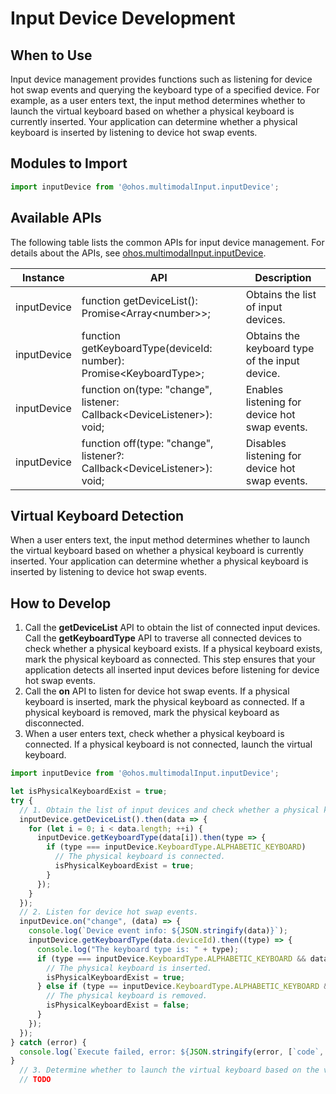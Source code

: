 # Input Device Development

## When to Use

Input device management provides functions such as listening for device hot swap events and querying the keyboard type of a specified device. For example, as a user enters text, the input method determines whether to launch the virtual keyboard based on whether a physical keyboard is currently inserted. Your application can determine whether a physical keyboard is inserted by listening to device hot swap events.

## Modules to Import

```js
import inputDevice from '@ohos.multimodalInput.inputDevice';
```

## Available APIs

The following table lists the common APIs for input device management. For details about the APIs, see [ohos.multimodalInput.inputDevice](../reference/apis/js-apis-inputdevice.md).

| Instance| API | Description|
| ----------- | ------------------------------------------------------------ | -------------------------- |
| inputDevice | function getDeviceList(): Promise\<Array\<number>>; | Obtains the list of input devices.|
| inputDevice | function getKeyboardType(deviceId: number): Promise\<KeyboardType>; | Obtains the keyboard type of the input device.|
| inputDevice | function on(type: "change", listener: Callback\<DeviceListener>): void; | Enables listening for device hot swap events.|
| inputDevice | function off(type: "change", listener?: Callback\<DeviceListener>): void; | Disables listening for device hot swap events.|

## Virtual Keyboard Detection

When a user enters text, the input method determines whether to launch the virtual keyboard based on whether a physical keyboard is currently inserted. Your application can determine whether a physical keyboard is inserted by listening to device hot swap events.

## How to Develop

1. Call the **getDeviceList** API to obtain the list of connected input devices. Call the **getKeyboardType** API to traverse all connected devices to check whether a physical keyboard exists. If a physical keyboard exists, mark the physical keyboard as connected. This step ensures that your application detects all inserted input devices before listening for device hot swap events.
2. Call the **on** API to listen for device hot swap events. If a physical keyboard is inserted, mark the physical keyboard as connected. If a physical keyboard is removed, mark the physical keyboard as disconnected.
3. When a user enters text, check whether a physical keyboard is connected. If a physical keyboard is not connected, launch the virtual keyboard.


```js
import inputDevice from '@ohos.multimodalInput.inputDevice';

let isPhysicalKeyboardExist = true;
try {
  // 1. Obtain the list of input devices and check whether a physical keyboard is connected.
  inputDevice.getDeviceList().then(data => {
    for (let i = 0; i < data.length; ++i) {
      inputDevice.getKeyboardType(data[i]).then(type => {
        if (type === inputDevice.KeyboardType.ALPHABETIC_KEYBOARD) 
          // The physical keyboard is connected.
          isPhysicalKeyboardExist = true;
        }
      });
    }
  });
  // 2. Listen for device hot swap events.
  inputDevice.on("change", (data) => {
    console.log(`Device event info: ${JSON.stringify(data)}`);
    inputDevice.getKeyboardType(data.deviceId).then((type) => {
      console.log("The keyboard type is: " + type);
      if (type === inputDevice.KeyboardType.ALPHABETIC_KEYBOARD && data.type == 'add') {
        // The physical keyboard is inserted.
        isPhysicalKeyboardExist = true;
      } else if (type == inputDevice.KeyboardType.ALPHABETIC_KEYBOARD && data.type == 'remove') {
        // The physical keyboard is removed.
        isPhysicalKeyboardExist = false;
      }
    });
  });
} catch (error) {
  console.log(`Execute failed, error: ${JSON.stringify(error, [`code`, `message`])}`);
}
  // 3. Determine whether to launch the virtual keyboard based on the value of isPhysicalKeyboardExist.
  // TODO
```
